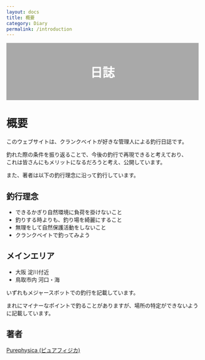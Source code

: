 ```yaml
---
layout: docs
title: 概要
category: Diary
permalink: /introduction
---
```


<div style="justify-content: center;
    height: 150px;
    background-image: url(/images/picture/2021_07_21/1.jpeg);">
<div style="
width: 100%;
display: flex;
align-items: center;
justify-content: center;
    background-color: rgb(12 12 12 / 35%);
    height: 100%;">
<p style="color: #fff; font-size: xx-large; font-weight: 800; margin: 0;">日誌</p>
</div>
</div>

# 概要

このウェブサイトは、クランクベイトが好きな管理人による釣行日誌です。

釣れた際の条件を振り返ることで、今後の釣行で再現できると考えており、  
これは皆さんにもメリットになるだろうと考え、公開しています。

また、著者は以下の釣行理念に沿って釣行しています。

## 釣行理念

- できるかぎり自然環境に負荷を掛けないこと
- 釣りする時よりも、釣り場を綺麗にすること
- 無理をして自然保護活動をしないこと
- クランクベイトで釣ってみよう

## メインエリア

- 大阪 淀川付近
- 鳥取市内 河口・海

いずれもメジャースボットでの釣行を記載しています。  

まれにマイナーなポイントで釣ることがありますが、場所の特定ができないように記載しています。

## 著者

[Purephysica (ピュアフィジカ)](https://www.instagram.com/purephysica/)